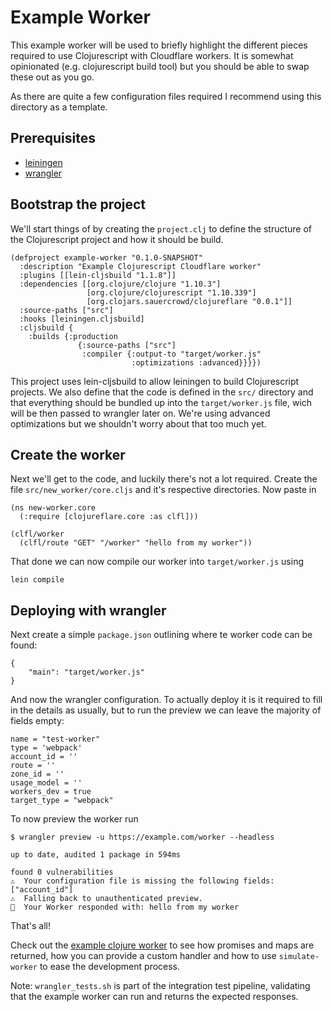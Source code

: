 # Example Worker

This example worker will be used to briefly highlight the different pieces required to use Clojurescript with Cloudflare workers.
It is somewhat opinionated (e.g. clojurescript build tool) but you should be able to swap these out as you go.

As there are quite a few configuration files required I recommend using this directory as a template.

## Prerequisites

- [leiningen](https://leiningen.org/)
- [wrangler](https://developers.cloudflare.com/workers/cli-wrangler/install-update)

## Bootstrap the project

We'll start things of by creating the `project.clj` to define the structure of the Clojurescript project and how it should be build.

```
(defproject example-worker "0.1.0-SNAPSHOT"
  :description "Example Clojurescript Cloudflare worker"
  :plugins [[lein-cljsbuild "1.1.8"]]
  :dependencies [[org.clojure/clojure "1.10.3"]
                 [org.clojure/clojurescript "1.10.339"]
                 [org.clojars.sauercrowd/clojureflare "0.0.1"]]
  :source-paths ["src"]
  :hooks [leiningen.cljsbuild]
  :cljsbuild {
    :builds {:production
               {:source-paths ["src"]
                :compiler {:output-to "target/worker.js"
                           :optimizations :advanced}}}})
```

This project uses lein-cljsbuild to allow leiningen to build Clojurescript projects. We also define that the code is defined in the `src/` directory
and that everything should be bundled up into the `target/worker.js` file, wich will be then passed to wrangler later on.
We're using advanced optimizations but we shouldn't worry about that too much yet.

## Create the worker

Next we'll get to the code, and luckily there's not a lot required.
Create the file `src/new_worker/core.cljs` and it's respective directories.
Now paste in

```
(ns new-worker.core
  (:require [clojureflare.core :as clfl]))

(clfl/worker
  (clfl/route "GET" "/worker" "hello from my worker"))
```

That done we can now compile our worker into `target/worker.js` using

```
lein compile
```

## Deploying with wrangler

Next create a simple `package.json` outlining where te worker code can be found:

```
{
    "main": "target/worker.js"
}
```

And now the wrangler configuration. To actually deploy it is it required to fill in the details as usually, but to run the preview we can leave the majority of fields empty:


```
name = "test-worker"
type = 'webpack'
account_id = ''
route = ''
zone_id = ''
usage_model = ''
workers_dev = true
target_type = "webpack"
```

To now preview the worker run

```
$ wrangler preview -u https://example.com/worker --headless

up to date, audited 1 package in 594ms

found 0 vulnerabilities
⚠️  Your configuration file is missing the following fields: ["account_id"]
⚠️  Falling back to unauthenticated preview.
👷  Your Worker responded with: hello from my worker
```

That's all!

Check out the [example clojure worker](src/my_worker/core.cljs) to see how promises and maps are returned, how you can provide a custom handler and how to use `simulate-worker` to ease the development process.


Note: `wrangler_tests.sh` is part of the integration test pipeline, validating that the example worker can run and returns the expected responses.
